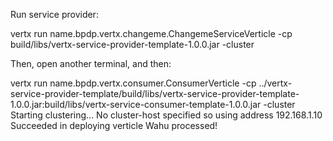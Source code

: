 Run service provider:

vertx run name.bpdp.vertx.changeme.ChangemeServiceVerticle -cp build/libs/vertx-service-provider-template-1.0.0.jar -cluster

Then, open another terminal, and then:

vertx run name.bpdp.vertx.consumer.ConsumerVerticle -cp ../vertx-service-provider-template/build/libs/vertx-service-provider-template-1.0.0.jar:build/libs/vertx-service-consumer-template-1.0.0.jar -cluster
Starting clustering... 
No cluster-host specified so using address 192.168.1.10 
Succeeded in deploying verticle 
Wahu processed!

